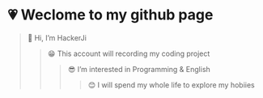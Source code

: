 # 💗 Weclome to my github page
> 👋 Hi, I’m HackerJi
>> 😁 This account will recording my coding project
>>> 😎 I’m interested in Programming & English 
>>>> 😊 I will spend my whole life to explore my hobiies
<!---
Heckerji/Heckerji is a ✨ special ✨ repository because its `README.md` (this file) appears on your GitHub profile.
You can click the Preview link to take a look at your changes.
--->
